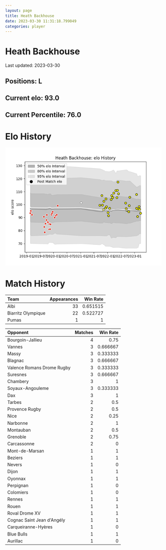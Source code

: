```yaml
---  
layout: page  
title: Heath Backhouse  
date: 2023-03-30 11:31:18.799049  
categories: player  
---
```

# Heath Backhouse


Last updated: 2023-03-30
## Positions: L

## Current elo: 93.0

## Current Percentile: 76.0

# Elo History


![elo history](history_HeathBackhouse.png)
# Match History


| Team               |   Appearances |   Win Rate |
|:-------------------|--------------:|-----------:|
| Albi               |            33 |   0.651515 |
| Biarritz Olympique |            22 |   0.522727 |
| Pumas              |             1 |   1        |

| Opponent                   |   Matches |   Win Rate |
|:---------------------------|----------:|-----------:|
| Bourgoin-Jallieu           |         4 |   0.75     |
| Vannes                     |         3 |   0.666667 |
| Massy                      |         3 |   0.333333 |
| Blagnac                    |         3 |   0.666667 |
| Valence Romans Drome Rugby |         3 |   0.333333 |
| Suresnes                   |         3 |   0.666667 |
| Chambery                   |         3 |   1        |
| Soyaux-Angouleme           |         3 |   0.333333 |
| Dax                        |         3 |   1        |
| Tarbes                     |         2 |   0.5      |
| Provence Rugby             |         2 |   0.5      |
| Nice                       |         2 |   0.25     |
| Narbonne                   |         2 |   1        |
| Montauban                  |         2 |   0.5      |
| Grenoble                   |         2 |   0.75     |
| Carcassonne                |         2 |   0        |
| Mont-de-Marsan             |         1 |   1        |
| Beziers                    |         1 |   1        |
| Nevers                     |         1 |   0        |
| Dijon                      |         1 |   1        |
| Oyonnax                    |         1 |   1        |
| Perpignan                  |         1 |   0        |
| Colomiers                  |         1 |   0        |
| Rennes                     |         1 |   1        |
| Rouen                      |         1 |   1        |
| Roval Drome XV             |         1 |   1        |
| Cognac Saint Jean d'Angély |         1 |   1        |
| Carqueiranne-Hyères        |         1 |   0        |
| Blue Bulls                 |         1 |   1        |
| Aurillac                   |         1 |   0        |